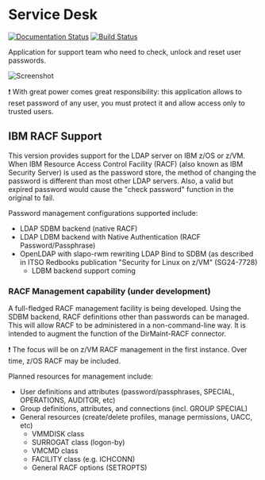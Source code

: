 # Service Desk

[![Documentation Status](https://readthedocs.org/projects/service-desk-racf/badge/?version=latest)](https://service-desk-racf.readthedocs.io/en/latest/?badge=latest)
[![Build Status](https://travis-ci.org/ltb-project/service-desk.svg?branch=master)](https://travis-ci.org/ltb-project/service-desk)

Application for support team who need to check, unlock and reset user passwords.

![Screenshot](ltb_sd_screenshot.jpg)

:exclamation: With great power comes great responsibility: this application allows to reset password of any user, you must protect it and allow access only to trusted users.

## IBM RACF Support
This version provides support for the LDAP server on IBM z/OS or z/VM.  When IBM Resource Access Control Facility (RACF) (also known as IBM Security Server) is used as the password store, the method of changing the password is different than most other LDAP servers.  Also, a valid but expired password would cause the "check password" function in the original to fail.

Password management configurations supported include:
- LDAP SDBM backend (native RACF)
- LDAP LDBM backend with Native Authentication (RACF Password/Passphrase)
- OpenLDAP with slapo-rwm rewriting LDAP Bind to SDBM (as described in ITSO Redbooks publication "Security for Linux on z/VM" (SG24-7728)
  - LDBM backend support coming

### RACF Management capability (under development)
A full-fledged RACF management facility is being developed.  Using the SDBM backend, RACF definitions other than passwords can be managed.  This will allow RACF to be administered in a non-command-line way.  It is intended to augment the function of the DirMaint-RACF connector.

:exclamation: The focus will be on z/VM RACF management in the first instance.  Over time, z/OS RACF may be included.

Planned resources for management include:
- User definitions and attributes (password/passphrases, SPECIAL, OPERATIONS, AUDITOR, etc)
- Group definitions, attributes, and connections (incl. GROUP SPECIAL)
- General resources (create/delete profiles, manage permissions, UACC, etc)
  - VMMDISK class 
  - SURROGAT class (logon-by)
  - VMCMD class
  - FACILITY class (e.g. ICHCONN)
  - General RACF options (SETROPTS)
  
